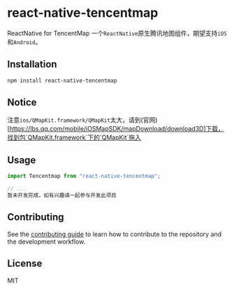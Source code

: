 # react-native-tencentmap

ReactNative for TencentMap 一个`ReactNative`原生腾讯地图组件，期望支持`iOS`和`Android`。

## Installation

```sh
npm install react-native-tencentmap
```
## Notice

注意`ios/QMapKit.framework/QMapKit`太大，请到(官网)[https://lbs.qq.com/mobile/iOSMapSDK/mapDownload/download3D]下载，找到包`QMapKit.framework`下的`QMapKit`拖入
## Usage

```js
import Tencentmap from "react-native-tencentmap";

// ...
暂未开发完成，如有兴趣请一起参与开发此项目
```

## Contributing

See the [contributing guide](CONTRIBUTING.md) to learn how to contribute to the repository and the development workflow.

## License

MIT
